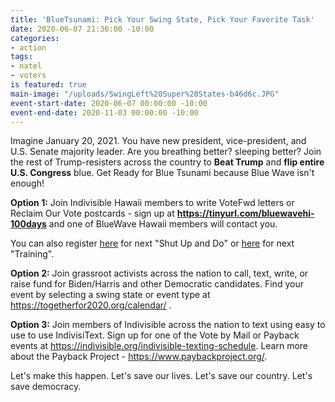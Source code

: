 ```yaml
---
title: 'BlueTsunami: Pick Your Swing State, Pick Your Favorite Task'
date: 2020-06-07 21:36:00 -10:00
categories:
- action
tags:
- natel
- voters
is featured: true
main-image: "/uploads/SwingLeft%20Super%20States-b46d6c.JPG"
event-start-date: 2020-06-07 00:00:00 -10:00
event-end-date: 2020-11-03 00:00:00 -10:00
---
```


Imagine January 20, 2021.  You have new president, vice-president, and U.S. Senate majority leader.  Are you breathing better? sleeping better? Join the rest of Trump-resisters across the country to **Beat Trump** and **flip entire U.S. Congress** blue.  Get Ready for Blue Tsunami because Blue Wave isn't enough!

**Option 1:** 
Join Indivisible Hawaii members to write VoteFwd letters or Reclaim Our Vote postcards - sign up at **https://tinyurl.com/bluewavehi-100days** and one of BlueWave Hawaii members will contact you.

You can also register [here](https://us02web.zoom.us/meeting/register/tZcpc-GoqzIsGNN_PAWgNz9XJwGJe8jSCjba) for next "Shut Up and Do" or [here](https://us02web.zoom.us/meeting/register/tZMpduitqDIuHdJjlBStpMCErF3caun38F2U) for next "Training".

**Option 2:**
Join grassroot activists across the nation to call, text, write, or raise fund for Biden/Harris and other Democratic candidates.  Find your event by selecting a swing state or event type at https://togetherfor2020.org/calendar/ .

**Option 3:**
Join members of Indivisible across the nation to text using easy to use to use IndivisiText.  Sign up for one of the Vote by Mail or Payback events at https://indivisible.org/indivisible-texting-schedule.  Learn more about the Payback Project - https://www.paybackproject.org/.  

Let's make this happen.  Let's save our lives.  Let's save our country.  Let's save democracy.  